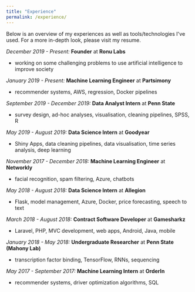 ```yaml
---
title: "Experience"
permalink: /experience/
---
```


Below is an overview of my experiences as well as tools/technologies I've used. For a more in-depth look, please visit my resume.

_December 2019 - Present:_ **Founder** at **Ronu Labs**
- working on some challenging problems to use artificial intelligence to improve society 

_January 2019 - Present:_ **Machine Learning Engineer** at **Partsimony**
- recommender systems, AWS, regression, Docker pipelines


_September 2019 - December 2019:_ **Data Analyst Intern** at **Penn State**
- survey design, ad-hoc analyses, visualisation, cleaning pipelines, SPSS, R

_May 2019 - August 2019:_ **Data Science Intern** at **Goodyear**
- Shiny Apps, data cleaning pipelines, data visualisation, time series analysis, deep learning

_November 2017 - December 2018:_ **Machine Learning Engineer** at **Networkly**
- facial recognition, spam filtering, Azure, chatbots

_May 2018 - August 2018:_ **Data Science Intern** at **Allegion**
- Flask, model management, Azure, Docker, price forecasting, speech to text

_March 2018 - August 2018:_ **Contract Software Developer** at **Gamesharkz**
- Laravel, PHP, MVC development, web apps, Android, Java, mobile

_January 2018 - May 2018:_ **Undergraduate Researcher** at **Penn State (Mahony Lab)**
- transcription factor binding, TensorFlow, RNNs, sequencing

_May 2017 - September 2017:_ **Machine Learning Intern** at **OrderIn**
- recommender systems, driver optimization algorithms, SQL


